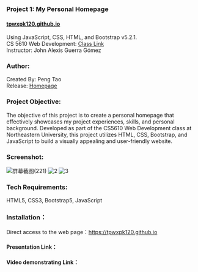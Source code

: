 ### Project 1: My Personal Homepage    
#### [tpwxpk120.github.io](https://tpwxpk120.github.io) 
Using JavaScript, CSS, HTML, and Bootstrap v5.2.1.                                                                           
CS 5610 Web Development:  [Class Link](https://johnguerra.co/classes/webDevelopment_fall_2022/)                                                                            
Instructor: John Alexis Guerra Gómez  

### Author:
Created By: Peng Tao                                                   
Release: [Homepage]([https://tpwxpk120.github.io])  

### Project Objective:
The objective of this project is to create a personal homepage that effectively showcases my project experiences, skills, and personal background. Developed as part of the CS5610 Web Development class at Northeastern University, this project utilizes HTML, CSS, Bootstrap, and JavaScript to build a visually appealing and user-friendly website. 

### Screenshot:
![屏幕截图(221)](https://github.com/tpwxpk120/tpwxpk120.github.io/assets/129124105/de222c5f-601a-4a89-bc9d-336e7a9b873f)
![2](https://github.com/tpwxpk120/tpwxpk120.github.io/assets/129124105/f0058887-1b39-4b0a-9472-ee6d091e827c)
![3](https://github.com/tpwxpk120/tpwxpk120.github.io/assets/129124105/9312b6b5-b6ff-4b87-9d95-a367a3a8b724)


###  Tech Requirements:
HTML5, CSS3, Bootstrap5, JavaScript

### Installation：
Direct access to the web page：https://tpwxpk120.github.io

#### Presentation Link：

#### Video demonstrating Link：
